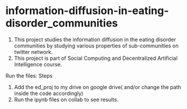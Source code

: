 # information-diffusion-in-eating-disorder_communities

1. This project studies the information diffusion in the eating disorder communities by studying various properties of sub-communities on twitter network.
2. This project is part of Social Computing and Decentralized Artificial Intelligence course.


Run the files:
Steps
1.	Add the ed_proj to my drive on google drive( and/or change the path inside the code accordingly)
2.	Run the ipynb files on collab to see results. 
